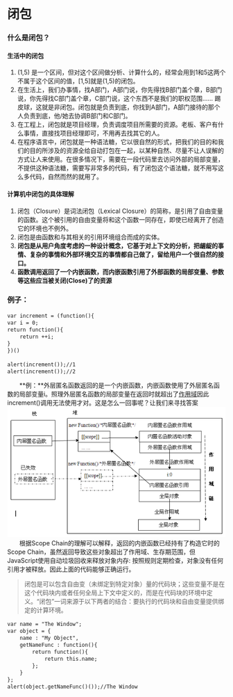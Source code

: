 # 闭包

### 什么是闭包？

#### 生活中的闭包

1. (1,5) 是一个区间，但对这个区间做分析、计算什么的，经常会用到1和5这两个不属于这个区间的值，[1,5]就是(1,5)的闭包。
2. 在生活上，我们办事情，找A部门，A部门说，你先得找B部门盖个章，B部门说，你先得找C部门盖个章，C部门说，这个东西不是我们的职权范围…… 踢皮球，这就是非闭包。闭包就是负责到底，你找到A部门，A部门接待的那个人负责到底，他/她去协调B部门和C部门。
3. 在工程上，闭包就是项目经理，负责调度项目所需要的资源。老板、客户有什么事情，直接找项目经理即可，不用再去找其它的人。
4. 在程序语言中，闭包就是一种语法糖，它以很自然的形式，把我们的目的和我们的目的所涉及的资源全给自动打包在一起，以某种自然、尽量不让人误解的方式让人来使用。在很多情况下，需要在一段代码里去访问外部的局部变量，不提供这种语法糖，需要写非常多的代码，有了闭包这个语法糖，就不用写这么多代码，自然而然的就用了。

#### 计算机中闭包的具体理解

1. 闭包（Closure）是词法闭包（Lexical Closure）的简称，是引用了自由变量的函数。这个被引用的自由变量将和这个函数一同存在，即使已经离开了创造它的环境也不例外。
2. 闭包是由函数和与其相关的引用环境组合而成的实体。
3. **闭包是从用户角度考虑的一种设计概念，它基于对上下文的分析，把龌龊的事情、复杂的事情和外部环境交互的事情都自己做了，留给用户一个很自然的接口。**
4. **函数调用返回了一个内嵌函数，而内嵌函数引用了外部函数的局部变量、参数等这些应当被关闭(Close)了的资源**

### 例子：
    var increment = (function(){
	var i = 0;
	return function(){
		return ++i;
	}
    })()

    alert(increment());//1
    alert(increment());//2
　　**例：**外层匿名函数返回的是一个内嵌函数，内嵌函数使用了外层匿名函数的局部变量i。照理外层匿名函数的局部变量在返回时就超出了[作用域][1]因此increment()调用无法使用才对。这是怎么一回事呢？让我们来寻找答案
![closure图][2]  
　　根据Scope Chain的理解可以解释，返回的内嵌函数已经持有了构造它时的Scope Chain，虽然返回导致这些对象超出了作用域、生存期范围，但JavaScript使用自动垃圾回收来释放对象内存: 按照规则定期检查，对象没有任何引用才被释放。因此上面的代码能够正确运行。

 > 闭包是可以包含自由变（未绑定到特定对象）量的代码块；这些变量不是在这个代码块内或者任何全局上下文中定义的，而是在代码块的环境中定义。“闭包”一词来源于以下两者的结合：要执行的代码块和自由变量提供绑定的计算环境。


    var name = "The Window";
    var object = {
    	name : "My Object",
    	getNameFunc : function(){
    		return function(){
    			return this.name;
    		};
    	}
    };
    alert(object.getNameFunc()());//The Window
 

[1]: https://github.com/lm-JS/js-propotype-this-new-apply-call/tree/master/executionContext_scopeChain 
[2]: closure.png
